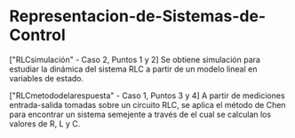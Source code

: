 # Representacion-de-Sistemas-de-Control

["RLCsimulación" - Caso 2, Puntos 1 y 2]
Se obtiene simulación para estudiar la dinámica del sistema RLC a partir de un modelo lineal en variables de estado.

["RLCmetododelarespuesta" - Caso 1, Puntos 3 y 4]
A partir de mediciones entrada-salida tomadas sobre un circuito RLC, se aplica el método de Chen para encontrar un sistema semejente a través de el cual 
se calculan los valores de R, L y C. 
